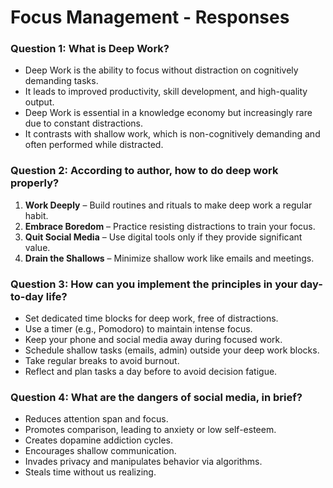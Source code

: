 # Focus Management - Responses

### Question 1: What is Deep Work?
- Deep Work is the ability to focus without distraction on cognitively demanding tasks.  
- It leads to improved productivity, skill development, and high-quality output.  
- Deep Work is essential in a knowledge economy but increasingly rare due to constant distractions.  
- It contrasts with shallow work, which is non-cognitively demanding and often performed while distracted.

### Question 2: According to author, how to do deep work properly?
1. **Work Deeply** – Build routines and rituals to make deep work a regular habit.  
2. **Embrace Boredom** – Practice resisting distractions to train your focus.  
3. **Quit Social Media** – Use digital tools only if they provide significant value.  
4. **Drain the Shallows** – Minimize shallow work like emails and meetings.  

### Question 3: How can you implement the principles in your day-to-day life?
- Set dedicated time blocks for deep work, free of distractions.  
- Use a timer (e.g., Pomodoro) to maintain intense focus.  
- Keep your phone and social media away during focused work.  
- Schedule shallow tasks (emails, admin) outside your deep work blocks.  
- Take regular breaks to avoid burnout.  
- Reflect and plan tasks a day before to avoid decision fatigue.  

### Question 4: What are the dangers of social media, in brief?
- Reduces attention span and focus.  
- Promotes comparison, leading to anxiety or low self-esteem.  
- Creates dopamine addiction cycles.  
- Encourages shallow communication.  
- Invades privacy and manipulates behavior via algorithms.  
- Steals time without us realizing.  
